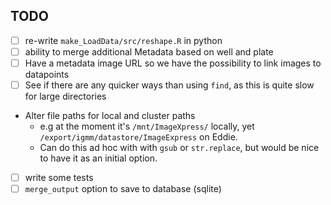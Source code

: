 ## TODO

- [ ] re-write `make_LoadData/src/reshape.R` in python
- [ ] ability to merge additional Metadata based on well and plate
- [ ] Have a metadata image URL so we have the possibility to link images to datapoints
- [ ] See if there are any quicker ways than using `find`, as this is quite slow for large directories
- Alter file paths for local and cluster paths
    - e.g at the moment it's `/mnt/ImageXpress/` locally, yet `/export/igmm/datastore/ImageExpress` on Eddie.
    - Can do this ad hoc with with `gsub` or `str.replace`, but would be nice to have it as an initial option.
- [ ] write some tests
- [ ] `merge_output` option to save to database (sqlite)